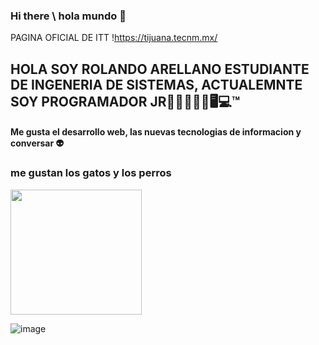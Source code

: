 ### Hi there \ hola mundo 👋 
PAGINA OFICIAL DE ITT
!https://tijuana.tecnm.mx/

## HOLA SOY ROLANDO ARELLANO ESTUDIANTE DE INGENERIA DE SISTEMAS, ACTUALEMNTE SOY PROGRAMADOR JR🐱‍👤👨‍🎤📲🖥💻™

#### Me gusta el desarrollo web, las nuevas tecnologias de informacion y conversar 👽

### me gustan los gatos y los perros 
<img src="https://media.giphy.com/media/vFKqnCdLPNOKc/giphy.gif" width="210" height="200" />


![image](https://user-images.githubusercontent.com/80436392/153304670-28cee6dd-1e02-4e60-bb32-0146e1eea870.png)

<!--
**rolandoarellano69/rolandoarellano69** is a ✨ _special_ ✨ repository because its `README.md` (this file) appears on your GitHub profile.




